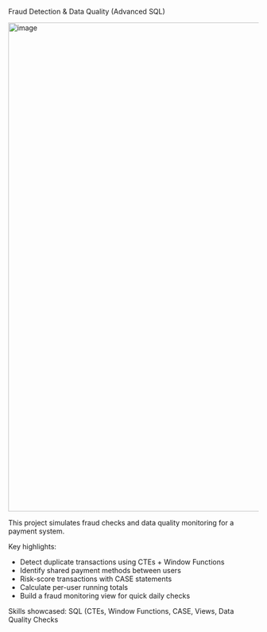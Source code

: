 Fraud Detection & Data Quality (Advanced SQL)

<img width="920" height="984" alt="image" src="https://github.com/user-attachments/assets/9eb61395-1660-4d56-a98a-baaa53050596" />


This project simulates fraud checks and data quality monitoring for a payment system.

Key highlights:
- Detect duplicate transactions using CTEs + Window Functions
- Identify shared payment methods between users
- Risk-score transactions with CASE statements
- Calculate per-user running totals
- Build a fraud monitoring view for quick daily checks

Skills showcased: SQL (CTEs, Window Functions, CASE, Views, Data Quality Checks
